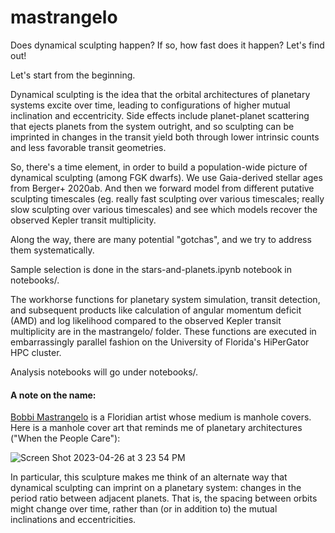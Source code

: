 # mastrangelo
Does dynamical sculpting happen? If so, how fast does it happen? Let's find out! 

Let's start from the beginning.

Dynamical sculpting is the idea that the orbital architectures of planetary systems excite over time, leading to configurations of higher mutual inclination and eccentricity. Side effects include planet-planet scattering that ejects planets from the system outright, and so sculpting can be imprinted in changes in the transit yield both through lower intrinsic counts and less favorable transit geometries. 

So, there's a time element, in order to build a population-wide picture of dynamical sculpting (among FGK dwarfs). We use Gaia-derived stellar ages from Berger+ 2020ab. And then we forward model from different putative sculpting timescales (eg. really fast sculpting over various timescales; really slow sculpting over various timescales) and see which models recover the observed Kepler transit multiplicity. 

Along the way, there are many potential "gotchas", and we try to address them systematically. 

Sample selection is done in the stars-and-planets.ipynb notebook in notebooks/. 

The workhorse functions for planetary system simulation, transit detection, and subsequent products like calculation of angular momentum deficit (AMD) and log likelihood compared to the observed Kepler transit multiplicity are in the mastrangelo/ folder. These functions are executed in embarrassingly parallel fashion on the University of Florida's HiPerGator HPC cluster.

Analysis notebooks will go under notebooks/. 

#### A note on the name: 
[Bobbi Mastrangelo](https://bobbimastrangelo.com/) is a Floridian artist whose medium is manhole covers. Here is a manhole cover art that reminds me of planetary architectures ("When the People Care"): 

![Screen Shot 2023-04-26 at 3 23 54 PM](https://user-images.githubusercontent.com/16911363/234681422-eb24bdf5-9cba-4752-a35f-8da9ffa07a6f.png)

In particular, this sculpture makes me think of an alternate way that dynamical sculpting can imprint on a planetary system: changes in the period ratio between adjacent planets. That is, the spacing between orbits might change over time, rather than (or in addition to) the mutual inclinations and eccentricities.
